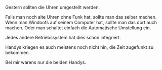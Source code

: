 <!--
.. title: Zeitumstellung
.. slug: 295-zeitumstellung
.. date: 2007-10-29 07:00:33
.. tags: Uhr,Zeitumstellung
.. description: 
.. type: text
-->

Gestern sollten die Uhren umgestellt werden.
<!-- TEASER_END -->

Falls man noch alte Uhren ohne Funk hat, sollte man das selber machen.
Wenn man Windoofs auf seinem Computer hat, sollte man das dort auch machen.
Oder man schaltet einfach die Automatische Umstellung ein.

Jedes andere Betriebssystem hat dies schon integriert.

Handys kriegen es auch meistens noch nicht hin, die Zeit zugefunkt zu bekommen.

Bei mir warens nur die beiden Handys.
